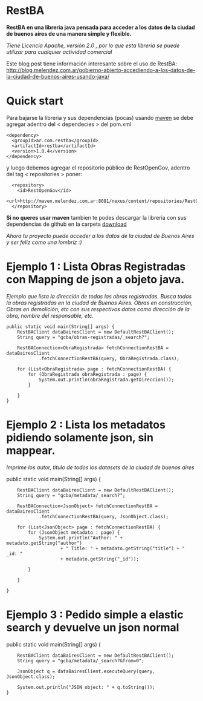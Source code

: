 ﻿RestBA
==========================

**RestBA en una libreria java pensada para acceder a los datos de la ciudad de buenos aires de una manera simple y flexible.**

*Tiene Licencia Apache, versión 2.0 , por lo que esta libreria se puede utilizar para cualquier actividad comercial*

Este blog post tiene información interesante sobre el uso de RestBA:
http://blog.melendez.com.ar/gobierno-abierto-accediendo-a-los-datos-de-la-ciudad-de-buenos-aires-usando-java/


Quick start
==========================

Para bajarse la libreria y sus dependencias (pocas) usando <a href="http://maven.apache.org/">maven</a> se debe agregar adentro  del < dependecies > del pom.xml
	
	<dependency>
	  <groupId>ar.com.restba</groupId>
	  <artifactId>restba</artifactId>
	  <version>1.0.4</version>
	</dependency>
	
y luego debemos agregar el repositorio público de RestOpenGov,
adentro del tag < repositories > poner:
	
	  <repository>
	    <id>RestOpenGov</id>
	    <url>http://maven.melendez.com.ar:8081/nexus/content/repositories/RestOpenGov</url>
	  </repository>
	  
<b>Si no queres usar maven</b> tambien te podes descargar la libreria con sus dependencias de github
en la carpeta <a href="https://github.com/Nardoz/RestOpenGov/tree/develop/RestBA/download">download</a>

*Ahora tu proyecto puede acceder a los datos de la ciudad de Buenos Aires y ser feliz como una lombriz :)*


Ejemplo 1 : Lista Obras Registradas con Mapping de json a objeto java.
=========================================================================

 *Ejemplo que lista la dirección de todas las obras registradas. Busca todas la obras registradas en la ciudad de Buenos Aires. Obras en construcción, Obras en demolición, etc con sus respectivos datos como dirección de la obra, nombre del responsable, etc.*
  
	public static void main(String[] args) {
		RestBAClient dataBairesClient = new DefaultRestBAClient();
		String query = "gcba/obras-registradas/_search?";

		RestBAConnection<ObraRegistrada> fetchConnectionRestBA = dataBairesClient
				.fetchConnectionRestBA(query, ObraRegistrada.class);

		for (List<ObraRegistrada> page : fetchConnectionRestBA) {
			for (ObraRegistrada obraRegistrada : page) {
				System.out.println(obraRegistrada.getDireccion());
			}

		}
	}


Ejemplo 2 : Lista los metadatos pidiendo solamente json, sin mappear.
=========================================================================
*Imprime los autor, título de todos los datasets de la ciudad de buenos aires*

public static void main(String[] args) {

		RestBAClient dataBairesClient = new DefaultRestBAClient();
		String query = "gcba/metadata/_search?";

		RestBAConnection<JsonObject> fetchConnectionRestBA = dataBairesClient
				.fetchConnectionRestBA(query, JsonObject.class);

		for (List<JsonObject> page : fetchConnectionRestBA) {
			for (JsonObject metadato : page) {
				System.out.println("Author: " + metadato.getString("author")
						+ " Title: " + metadato.getString("title") + " _id: "
						+ metadato.getString("_id"));

			}

		}

	}


Ejemplo 3 : Pedido simple a elastic search y devuelve un json normal
=========================================================================

public static void main(String[] args) {

		RestBAClient dataBairesClient = new DefaultRestBAClient();
		String query = "gcba/metadata/_search?&from=0";

		JsonObject q = dataBairesClient.executeQuery(query, JsonObject.class);
		
		System.out.println("JSON object: " + q.toString());
	}
